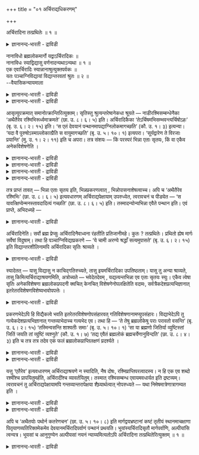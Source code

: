 +++
title = "०१ अर्चिराद्यधिकरणम्"

+++

अर्चिरादिना तत्प्रथितेः ॥ १ ॥  
<details><summary>ज्ञानानन्द-भारती - द्राविडी</summary>

अर्सिरादिना तत्प्रदिदे: ॥ १ ॥
</details>

नानाविधो ब्रह्मलोकमार्गो यद्वाऽर्चिरादिकः ॥  
नानाविधः स्याद्विद्यासु वर्णनादन्यथाऽन्यथा ॥ १ ॥  
एक एवार्चिरादिः स्यान्नानाश्रुत्युक्तपर्वकः ॥  
यतः पञ्चाग्निविद्यायां विद्यान्तरवतां श्रुतः ॥ २ ॥  
--वैयासिकन्यायमाला

<details><summary>ज्ञानानन्द-भारती - द्राविडी</summary>

पिरह्मलोगत्तिऱ्कु मार्क्कम् पलविदमा? अल्लदु "अर्च्चिरादि" (वॆळिच्चत्तै मुदलिल् उडैयदु मात्तिरम्) ताऩा? उबासऩैगळिल् वॆव्वेऱु विदमाग वर्णिक्कप्पट्टि रुप्पदाल् पल विदमागत्ताऩ् इरुक्कुम्।
</details>

<details><summary>ज्ञानानन्द-भारती - द्राविडी</summary>

पञ्जाक्ऩि वित्यैयिल् मऱ्ऱ उबासऩैयुळ्ळवर्गळुक् कुम् सॊल्लि इरुप्पदाल्, पल विद सुरुदिगळिल् सॊल्लियिरुप्प तै पर्वङ्गळागक् कॊण्ड अर्च्चिरादि मार्क्कम् ऒऩ्ऱे ताऩ्।
</details>

आसृत्युपक्रमात् समानोत्क्रान्तिरित्युक्तम्। सृतिस्तु श्रुत्यन्तरेष्वनेकधा श्रूयते — नाडीरश्मिसम्बन्धेनैका ‘अथैतैरेव रश्मिभिरूर्ध्वमाक्रमते’ (छा. उ. ८। ६। ५) इति। अर्चिरादिकैका ‘तेऽर्चिषमभिसम्भवन्त्यर्चिषोऽहः’ (बृ. उ. ६। २। १५) इति। ‘स एतं देवयानं पन्थानमापद्याग्निलोकमागच्छति’ (कौ. उ. १। ३) इत्यन्या। ‘यदा वै पुरुषोऽस्माल्लोकात्प्रैति स वायुमागच्छति’ (बृ. उ. ५। १०। १) इत्यपरा। ‘सूर्यद्वारेण ते विरजाः प्रयान्ति’ (मु. उ. १। २। ११) इति च अपरा। तत्र संशयः — किं परस्परं भिन्ना एताः सृतयः, किं वा एकैव अनेकविशेषणेति ।

<details><summary>ज्ञानानन्द-भारती - द्राविडी</summary>

(नाऩ्गावदु अत्यायम् २वदु पादत्तिल् उबासगऩ् पिरम्मलोगम् सॆल्वदऱ्काग सरीरत्तै विट्टुक्किळम्बुम्मुऱै अदावदु उत्क्रान्दिबऱ्ऱि विसारिक् कप्पट्टदु। इऩि मूऩ्ऱावदु पादत्तिल् सरीरत्तैविट्टुक् किळम्बिऩ पिऱगु पिरह्मलोगम् सॆल्वदऱ्कु उळ्ळ वऴि अदावदु अर्सिरादि मार्क्कम् पऱ्ऱि विसारिक्कप्पडुगिऱदु।
</details>

<details><summary>ज्ञानानन्द-भारती - द्राविडी</summary>

पिरह्मलोगम् सॆल्वदऱ्कुप् पल वऴिगळ् उळ्ळऩवा अल्लदु अर्सिरादि मार्क्कम् ऒऩ्ऱुदाऩा ऎऩ्ऱु सन्देहम्। उबनिषत्तुक्कळिल् पल उबासऩङ् गळिल् वॆव्वेऱु विदमाग मार्क्कङ्गळ् कूऱप्पट्टिरुप् पदाल् पिरह्मलोगम् सॆल्वदऱ्कु पल वऴिगळ् उळ्ळऩ ऎऩ्ऱु पूर्वबक्षम्।
</details>

<details><summary>ज्ञानानन्द-भारती - द्राविडी</summary>

पिरह्मलोगम् सॆल्वदऱ्कु अर्सिरादि मार्क्कम् ऒऩ्ऱु ताऩ्। वेऱु इरण्डावदु मार्क्कम् किडैयादु। अर्सिरादि मार्क्कत्तिलुळ्ळ स्ताऩङ्गळैत्ताऩ् पलविद माग उबनिषत्तुक्कळ् कूऱुगिऩ्ऱऩ। ऎल्ला उबनिषत्तुक् कळिलुम् कूऱप्पट्ट ऎल्ला स्ताऩङ्गळैयुम् सेर्त्तु अर्सिरादि मार्क्कम् ऒऩ्ऱुदाऩ्। पञ्जाक्ऩि वित्यैयिल् कूऱप्पट्ट मार्क्कत्तैये मऱ्ऱ उबासऩङ्गळुक्कुम् कूऱियिरुप्पदाल् ऎल्ला वित्यैगळुक्कुम् इन्द ऒरे मार्क्कम्दाऩ् ऎऩ्ऱु सित्तान्दम्)।
</details>

<details><summary>ज्ञानानन्द-भारती - द्राविडी</summary>

मार्क्कम् तुवङ्गुंवरै वॆळिक्किळम्बुवदु समाऩम् ऎऩ्ऱु सॊल्लप्पट्टदु। मार्क्कमो वॆव्वेऱु सुरुदिगळिल् पलविदमाग सॊल्लप्पट्टिरुक्किऱदु। "पिऱगु इन्द किरणङ्गळ् मूलमागवे मेले पोगिऱाऩ्" (सान्।VIII-६-५) ऎऩ्ऱु नाडि किरण सम्बन्दत्तिऩाल् ऒरु विदम्; “अवर्गळ् अर्च्चिसै अडैगिऱार्गळ्, अर्च्चिसि लिरुन्दु पगलै” (पिरुहत्।VI-२-१५) ऎऩ्ऱु अर्च्चिसै मुदलावदायुळ्ळदाग ऒरु विदम्; “अवऩ् इन्द तेवयाऩ मार्क्कत्तैयडैन्दु अक्ऩिलोगम् वरुगिऱाऩ्" (कौषीदगि।I-३) ऎऩ्ऱु वेऱु विदम्; “ऎप्पॊऴुदु पुरुषऩ् इन्द लोगत्तिलिरुन्दु पुऱप्पडुगिऱाऩो अवऩ् वायुवै अडैगिऱाऩ्” (पिरुहत्।V-१०-१) ऎऩ्ऱु मऱ्ऱॊरु विदम्; “अवर्गळ् पाबमिल्लादवर्गळाग सूर्यऩ् वऴियाग सॆल्गिऱार्गळ्” (मुण्डग।I-२-११) ऎऩ्ऱु वेऱु विदम्। अङ्गु, इन्द मार्क्कङ्गळ् ऒऩ्ऱुक्कॊऩ्ऱु वेऱुबट्टवैगळा? अल्लदु पलविद विसेषणङ्गळैयुडैय ऒऩ्ऱेदाऩा? ऎऩ्ऱु संसयम्।
</details>

तत्र प्राप्तं तावत् — भिन्ना एताः सृतय इति, भिन्नप्रकरणत्वात् , भिन्नोपासनाशेषत्वाच्च। अपि च ‘अथैतैरेव रश्मिभिः’ (छा. उ. ८। ६। ५) इत्यवधारणम् अर्चिराद्यपेक्षायाम् उपरुध्येत, त्वरावचनं च पीड्येत — ‘स यावत्क्षिप्येन्मनस्तावदादित्यं गच्छति’ (छा. उ. ८। ६। ५) इति। तस्मादन्योन्यभिन्ना एवैते पन्थान इति। एवं प्राप्ते, अभिदध्महे —

<details><summary>ज्ञानानन्द-भारती - द्राविडी</summary>

पूर्वबक्षम्: अदिल् इन्द मार्क्कङ्गळ् वेऱु पट्टवै ऎऩ्बदु न्यायम्, वॆव्वेऱु पिरगरणङ्गळा यिरुप्पदाल्, वॆव्वेऱु उबासऩैगळिऩ् अङ्गङ्गळा यिरुप्पदिऩालुम्। मेलुम् अर्च्चिस् मुदलियदै अबेक्षित्ताल् "पिऱगु इन्द किरणङ्गळ् मूलमागवे” (सान्।VIII-६-५) ऎऩ्ऱु वऱ्पुऱुत्तियिरुप्पदु तडैबडुम्; "ऎदऱ्कुळ् मऩस् पोगुमो अदऱ्कुळ् आदित्यऩै अवऩ् अडैगिऱाऩ्" (सान्।VIII-६-५) ऎऩ्ऱुळ्ळ वेगत्तैक् काट्टुम् वसऩमुम् पादिक्कप्पडुम्। आगैयाल् इवै ऒऩ्ऱुक्कॊऩ्ऱु माऱुबट्टवैगळे ऎऩ्ऱु।
</details>

अर्चिरादिनेति। सर्वो ब्रह्म प्रेप्सुः अर्चिरादिनैवाध्वना रंहतीति प्रतिजानीमहे। कुतः ? तत्प्रथितेः। प्रथितो ह्येष मार्गः सर्वेषां विदुषाम्। तथा हि पञ्चाग्निविद्याप्रकरणे — ‘ये चामी अरण्ये श्रद्धाँ सत्यमुपासते’ (बृ. उ. ६। २। १५) इति विद्यान्तरशीलिनामपि अर्चिरादिका सृतिः श्राव्यते ।

<details><summary>ज्ञानानन्द-भारती - द्राविडी</summary>

सित्तान्दम्: इव्विदम् एऱ्पडुम्बोदु सॊल्गि ऱोम्; "अर्च्चिस् मुदलाऩदिऩाल्" ऎऩ्ऱु। पिरह्मत्तै यडैयविरुक्कुम् ऎवरुम् अर्च्चिस् मुदलाऩ मार्क्कमागत् ताऩ् पोगिऱार्गळ् ऎऩ्ऱु तीर्माऩिक्किऱोम्। एऩ्? “अदु पिरसित्तमाऩदिऩाल्" ऎल्ला उबासगर्गळुक्कुम् इन्द मार्क्कमल्लवा पिरसित्तम्? अप्पडिये, पञ्जाक्ऩि वित्यैयैच् चॊल्लुम् पिरगरणत्तिल् ‘ऎन्द इवर्गळुम् अरण्यत्तिल् सिरत्तैयैयुम् सत्यत्तैयुम् उबासिक्कि ऱार्गळो' (पिरुहत्।VI-२-१५) ऎऩ्ऱु वेऱु उबासऩै कळै सॆय्बवर्गळुक्कुम्गूड अर्च्चिस् मुदलाऩदाऩ मार्क्कमे सॊल्लप्पट्टिरुक्किऱदु।
</details>

स्यादेतत् — यासु विद्यासु न काचिद्गतिरुच्यते, तासु इयमर्चिरादिका उपतिष्ठताम्। यासु तु अन्या श्राव्यते, तासु किमित्यर्चिराद्याश्रयणमिति, अत्रोच्यते — भवेदेतदेवम् , यद्यत्यन्तभिन्ना एव एताः सृतयः स्युः। एकैव त्वेषा सृतिः अनेकविशेषणा ब्रह्मलोकप्रपदनी क्वचित् केनचित् विशेषणेनोपलक्षितेति वदामः, सर्वत्रैकदेशप्रत्यभिज्ञानात् इतरेतरविशेषणविशेष्यभावोपपत्तेः ।

<details><summary>ज्ञानानन्द-भारती - द्राविडी</summary>

इदु इरुक्कलाम्। ऎन्द उबासऩैगळिल् ऎव्विद मार्क्कमुम् सॊल्लप्पडविल्लैयो अवैगळ् विषयत्तिल् इन्द अर्च्चिस् मुदलियदु वरलाम्; आऩाल् ऎवैगळिल् वेऱु सॊल्लप्पट्टिरुक्किऱदो, अङ्गे अर्च्चिस् मुदलियदै आसिरयिप्पदु एऩ्? इङ्गु सॊल्गिऱोम्। मिगवुम् वेऱुबट्टवैगळागवे इन्द मार्क्कङ्गळ् इरुक्कुमेयाऩाल् इदु (नीर् सॊऩ्ऩदु) इव्विदम् इरुक्कलाम्। आऩाल् पल विसेषणङ्गळु टैयदाऩ पिरह्मलोगत्तिऱ्कु कॊण्डुविडुम्। इन्द वऴि ऒऩ्ऱेदाऩ् सिलविडङ्गळिल् एदो ऒरु विसेष णत्तिऩाल् कुऱिक्कप्पडुगिऱदु ऎऩ्ऱु सॊल्गिऱोम्, ऎल्लाविडङ्गळिलुम् एदो ऒऩ्ऱिऩ् ञाबगम् वरुवदाल् ऒऩ्ऱुक्कॊऩ्ऱु विसेषणमागवुम् विसेष्यमायुमिरुक् कुम् तऩ्मै पॊरुन्दक् कूडियदाल्।
</details>

प्रकरणभेदेऽपि हि विद्यैकत्वे भवति इतरेतरविशेषणोपसंहारवत् गतिविशेषणानामप्युपसंहारः। विद्याभेदेऽपि तु गत्येकदेशप्रत्यभिज्ञानात् गन्तव्याभेदाच्च गत्यभेद एव। तथा हि — ‘ते तेषु ब्रह्मलोकेषु पराः परावतो वसन्ति’ (बृ. उ. ६। २। १५) ‘तस्मिन्वसन्ति शाश्वतीः समाः’ (बृ. उ. ५। १०। १) ‘सा या ब्रह्मणो जितिर्या व्युष्टिस्तां जितिं जयति तां व्युष्टिं व्यश्नुते’ (कौ. उ. १। ७) ‘तद्य एवैतं ब्रह्मलोकं ब्रह्मचर्येणानुविन्दति’ (छा. उ. ८। ४। ३) इति च तत्र तत्र तदेव एकं फलं ब्रह्मलोकप्राप्तिलक्षणं प्रदर्श्यते ।

<details><summary>ज्ञानानन्द-भारती - द्राविडी</summary>

पिरगरणङ्गळ् वेऱुबट्टालुम्गूड, उबासऩै ऒऩ्ऱायिरुक्कुम् पक्षत्तिल् ऒऩ्ऱुक्कुळ्ळ विसेष णत्तै मऱ्ऱॊऩ्ऱुडऩ् सेर्त्तुक्कॊळ्वदुबोल, मार्क्क सम्बन्दमाऩ विसेषणङ्गळैयुम् सेर्त्तुक् कॊळ्ळलाम्।
</details>

<details><summary>ज्ञानानन्द-भारती - द्राविडी</summary>

वित्यैगळ् वेऱुबट्टालुम्गूड, मार्क्कत्तिऩ् ऒरु अंसम् ञाबगम् वरुवदालुम्, पोगवेण्डिय इडम् वेऱु पडाददिऩालुम् मार्क्कत्तिल् वेऱुबाडु इल्लै। अप्पडिये, 'अवर्गळ् अन्द पिरह्मलोगङ्गळिल् तीर्क्कायुसाऩ पिरह्माविऩ् नीण्ड वरुषगालम् वसिक्किऱार्गळ्" (पिरुहत्।VI-२-१५), “अदिल् सासुवदमाऩ वरुषङ्गळ् वसिक्किऱार्गळ्” (पिरुहत्।V-१०-१), “ऎदु पिरह्माविऱ्कु जयमो, ऎदु वियाप्तियो, अन्द जयत्तै जयिक्किऱाऩ्, अन्द वियाप्तियै अडैगिऱाऩ्” (कौषीदगि।I), "अव्विदम् ऎवर्गळ् इन्द पिरह्म लोगत्तै पिरह्मसर्यत्तिऩाल् अडैगिऱार्गळो" (सान्।VIII-४-३) ऎऩ्ऱुम् अङ्गङ्गु पिरह्मलोगत्तै यडैवदै लक्षणमागवुडैय अन्द ऒरे पलऩ्दाऩ् काट्टप्पडुगिऱदु।
</details>

यत्तु ‘एतैरेव’ इत्यवधारणम् अर्चिराद्याश्रयणे न स्यादिति, नैष दोषः, रश्मिप्राप्तिपरत्वादस्य। न हि एक एव शब्दो रश्मींश्च प्रापयितुमर्हति, अर्चिरादींश्च व्यावर्तयितुम्। तस्मात् रश्मिसम्बन्ध एवायमवधार्यत इति द्रष्टव्यम्। त्वरावचनं तु अर्चिराद्यपेक्षायामपि गन्तव्यान्तरापेक्षया शैघ्र्यार्थत्वात् नोपरुध्यते — यथा निमेषमात्रेणात्रागम्यत इति ।

<details><summary>ज्ञानानन्द-भारती - द्राविडी</summary>

“इन्द किरणङ्गळिऩालेये" ऎऩ्ऱु वऱ्पुऱुत्ति यिरुप्पदु अर्च्चिस् मुदलियदै आसिरयित्ताल् पॊरुन्दादु ऎऩ्ऱु ऎदु सॊल्लप्पट्टदो, अदु तोषमिल्लै, इदु किरणत्तैयडैवदै मुक्कियमा युळ्ळदाल्, “एव” ऎऩ्गिऱ ऒरु सप्तम् किरणङ्गळै अडैविक्कवुम् अर्च्चिस् मुदलियदै मऱुक्कवुम् मुडियादल्लवा? आगैयाल् इन्द किरण सम्बन्दम्दाऩ् वऱ्पुऱुत्तप्पडुगिऱदु ऎऩ्ऱु अऱिन्दुगॊळ्ळ वेण्डुम्।
</details>

<details><summary>ज्ञानानन्द-भारती - द्राविडी</summary>

अर्च्चिस् मुदलियदै अबेक्षित्तालुम्गूड, वेदत्तैक् काट्टुंवसऩम्, अडैयवेण्डिय वेऱु इडत्तैयबेक्षित्तु सीक्किरमाग ऎऩ्ऱु अर्त्तमुडै यदाल् पादिक्कप्पडविल्लै, "कण्गॊट्टुवदऱ्कुळ् वन्दु विडुगिऱेऩ्" ऎऩ्बदैप्पोल।
</details>

अपि च ‘अथैतयोः पथोर्न कतरेणचन’ (छा. उ. ५। १०। ८) इति मार्गद्वयभ्रष्टानां कष्टं तृतीयं स्थानमाचक्षाणा पितृयाणव्यतिरिक्तमेकमेव देवयानमर्चिरादिपर्वाणं पन्थानं प्रथयति। भूयांस्यर्चिरादिसृतौ मार्गपर्वाणि, अल्पीयांसि त्वन्यत्र। भूयसां च आनुगुण्येन अल्पीयसां नयनं न्याय्यमित्यतोऽपि अर्चिरादिना तत्प्रथितेरित्युक्तम् ॥ १ ॥

<details><summary>ज्ञानानन्द-भारती - द्राविडी</summary>

मेलुम्, "पिऱगु इव्विरण्डु वऴिगळिल् ऒऩ्ऱिऩाल्गूड” (सान्।V-१०-८) ऎऩ्ऱु इरण्डु वऴियुमिल् लादवर्गळुक्कु कष्टमायुळ्ळ मूऩ्ऱावदु स्ताऩत्तैच् चॊल्लुम् सुरुदि। पित्रुयाणत्तिऱ्कु वेऱाग तेवयाऩम् ऒऩ्ऱैये अर्च्चिस् मुदलाऩ स्ताऩङ्गळुडऩ् उळ्ळ वऴियाग, ऎडुत्तुक् काट्टुगिऱदु। अर्च्चिस् मुदलाऩ वऴियिल् मार्क्कत्तिलुळ्ळ स्ताऩङ्गळ् अदिगम्। मऱ्ऱदिलो कॊञ्जम्दाऩ् (काट्टियिरुक्किऱदु)। अदिग मिरुप्पदै अऩुसरित्तु कॊञ्जमायुळ्ळदै सेर्त्तुक् कॊळ्वदु न्यायम् ऎऩ्ऱ कारणत्तिऩाल् ताऩ् “अर्च्चिस् मुदलाऩदिऩाल्, अदऱ्कु पिरसित्तियिरुप्पदाल्” ऎऩ्ऱु सॊल्लप्पट्टदु।
</details>

